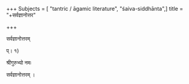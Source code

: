 +++
Subjects = [ "tantric / āgamic literature", "śaiva-siddhānta",]
title = "+सर्वज्ञानोत्तर"

+++
    
    
    
    
    
सर्वज्ञानोत्तरम्   

प्। १)  
    
श्रीगुरुभ्यो नमः   
    
सर्वज्ञानोत्तरम् । 
